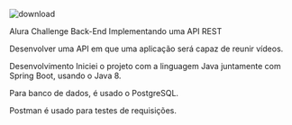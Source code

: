 
![download](https://user-images.githubusercontent.com/72658685/198035828-40e79ccc-5d3b-4115-8077-1632d7605dca.png)

Alura Challenge Back-End
Implementando uma API REST

Desenvolver uma API em que uma aplicação será capaz de reunir vídeos.

Desenvolvimento
Iniciei o projeto com a linguagem Java juntamente com Spring Boot, usando o Java 8.

Para banco de dados, é usado o PostgreSQL.

Postman é usado para testes de requisições.
